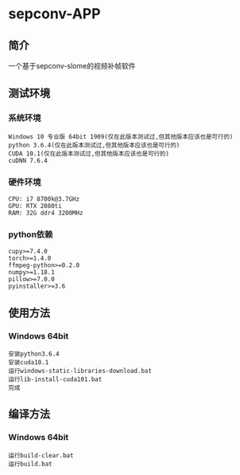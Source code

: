 # sepconv-APP

## 简介
一个基于sepconv-slome的视频补帧软件

## 测试环境
### 系统环境
```
Windows 10 专业版 64bit 1909(仅在此版本测试过,但其他版本应该也是可行的)
python 3.6.4(仅在此版本测试过,但其他版本应该也是可行的)
CUDA 10.1(仅在此版本测试过,但其他版本应该也是可行的)
cuDNN 7.6.4
```

### 硬件环境
```
CPU: i7 8700k@3.7GHz
GPU: RTX 2080ti
RAM: 32G ddr4 3200MHz
```

### python依赖
```
cupy>=7.4.0
torch>=1.4.0
ffmpeg-python>=0.2.0
numpy>=1.18.1
pillow>=7.0.0
pyinstaller>=3.6
```

## 使用方法
### Windows 64bit
```
安装python3.6.4
安装cuda10.1
运行windows-static-libraries-download.bat
运行lib-install-cuda101.bat
完成
```

## 编译方法
### Windows 64bit
```
运行build-clear.bat
运行build.bat
```
